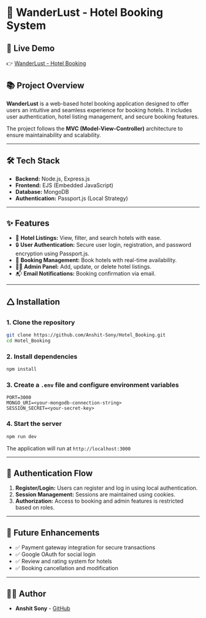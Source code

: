 # 🌴 WanderLust - Hotel Booking System

## 🚀 Live Demo
👉 [WanderLust - Hotel Booking](https://hotel-booking-4azv.onrender.com/)

## 📚 Project Overview
**WanderLust** is a web-based hotel booking application designed to offer users an intuitive and seamless experience for booking hotels. It includes user authentication, hotel listing management, and secure booking features.

The project follows the **MVC (Model-View-Controller)** architecture to ensure maintainability and scalability.

---

## 🛠️ Tech Stack
- **Backend:** Node.js, Express.js
- **Frontend:** EJS (Embedded JavaScript)
- **Database:** MongoDB
- **Authentication:** Passport.js (Local Strategy)

---

## ✨ Features
- 🏨 **Hotel Listings:** View, filter, and search hotels with ease.
- 🔒 **User Authentication:** Secure user login, registration, and password encryption using Passport.js.
- 📅 **Booking Management:** Book hotels with real-time availability.
- 🧑‍💻 **Admin Panel:** Add, update, or delete hotel listings.
- 📬 **Email Notifications:** Booking confirmation via email.

---

## 🛆 Installation

### 1. Clone the repository
```bash
git clone https://github.com/Anshit-Sony/Hotel_Booking.git
cd Hotel_Booking
```

### 2. Install dependencies
```bash
npm install
```

### 3. Create a `.env` file and configure environment variables
```
PORT=3000
MONGO_URI=<your-mongodb-connection-string>
SESSION_SECRET=<your-secret-key>
```

### 4. Start the server
```bash
npm run dev
```

The application will run at `http://localhost:3000`

---

## 🔐 Authentication Flow
1. **Register/Login:** Users can register and log in using local authentication.
2. **Session Management:** Sessions are maintained using cookies.
3. **Authorization:** Access to booking and admin features is restricted based on roles.

---


## 🎯 Future Enhancements
- ✅ Payment gateway integration for secure transactions
- ✅ Google OAuth for social login
- ✅ Review and rating system for hotels
- ✅ Booking cancellation and modification

---

## 🧑‍💻 Author
- **Anshit Sony** - [GitHub](https://github.com/Anshit-Sony)


